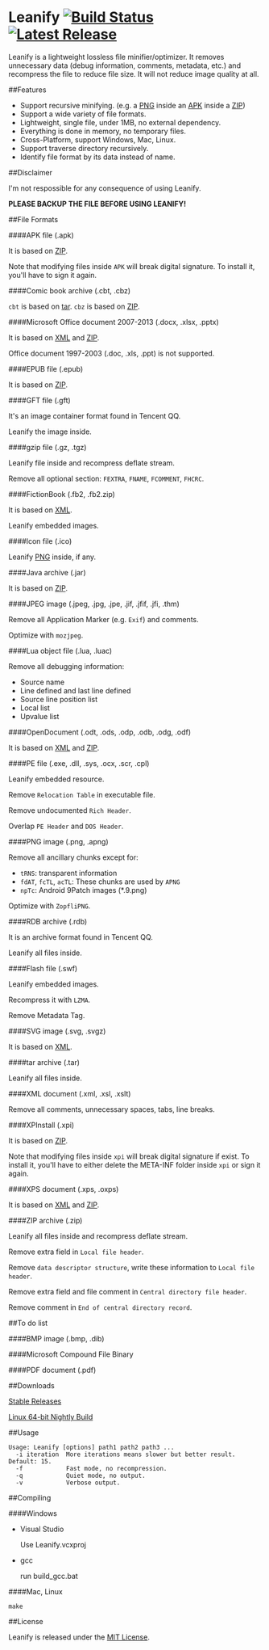 Leanify [![Build Status](https://img.shields.io/travis/JayXon/Leanify.svg?style=flat)](https://travis-ci.org/JayXon/Leanify) [![Latest Release](https://img.shields.io/github/release/JayXon/Leanify.svg?style=flat)](https://github.com/JayXon/Leanify/releases)
=======

Leanify is a lightweight lossless file minifier/optimizer. It removes unnecessary data (debug information, comments, metadata, etc.) and recompress the file to reduce file size. It will not reduce image quality at all.


##Features

* Support recursive minifying. (e.g. a [PNG] inside an [APK] inside a [ZIP])
* Support a wide variety of file formats.
* Lightweight, single file, under 1MB, no external dependency.
* Everything is done in memory, no temporary files.
* Cross-Platform, support Windows, Mac, Linux.
* Support traverse directory recursively.
* Identify file format by its data instead of name.


##Disclaimer

I'm not respossible for any consequence of using Leanify.

**PLEASE BACKUP THE FILE BEFORE USING LEANIFY!**


##File Formats


####APK file (.apk)

It is based on [ZIP].
  
Note that modifying files inside `APK` will break digital signature.
To install it, you'll have to sign it again.


####Comic book archive (.cbt, .cbz)

`cbt` is based on [tar]. `cbz` is based on [ZIP].


####Microsoft Office document 2007-2013 (.docx, .xlsx, .pptx)

It is based on [XML] and [ZIP].

Office document 1997-2003 (.doc, .xls, .ppt) is not supported.


####EPUB file (.epub)

It is based on [ZIP].


####GFT file (.gft)

It's an image container format found in Tencent QQ.

Leanify the image inside.


####gzip file (.gz, .tgz)

Leanify file inside and recompress deflate stream.
  
Remove all optional section: `FEXTRA`, `FNAME`, `FCOMMENT`, `FHCRC`.


####FictionBook (.fb2, .fb2.zip)

It is based on [XML].

Leanify embedded images.


####Icon file (.ico)

Leanify [PNG] inside, if any.


####Java archive (.jar)

It is based on [ZIP].


####JPEG image (.jpeg, .jpg, .jpe, .jif, .jfif, .jfi, .thm)

Remove all Application Marker (e.g. `Exif`) and comments.

Optimize with `mozjpeg`.


####Lua object file (.lua, .luac)

Remove all debugging information:

* Source name
* Line defined and last line defined
* Source line position list
* Local list
* Upvalue list


####OpenDocument (.odt, .ods, .odp, .odb, .odg, .odf)

It is based on [XML] and [ZIP].


####PE file (.exe, .dll, .sys, .ocx, .scr, .cpl)

Leanify embedded resource.

Remove `Relocation Table` in executable file.

Remove undocumented `Rich Header`.

Overlap `PE Header` and `DOS Header`.


####PNG image (.png, .apng)

Remove all ancillary chunks except for:
  
* `tRNS`: transparent information
* `fdAT`, `fcTL`, `acTL`: These chunks are used by `APNG`
* `npTc`: Android 9Patch images (*.9.png)

Optimize with `ZopfliPNG`.


####RDB archive (.rdb)

It is an archive format found in Tencent QQ.

Leanify all files inside.


####Flash file (.swf)

Leanify embedded images.

Recompress it with `LZMA`.
  
Remove Metadata Tag.


####SVG image (.svg, .svgz)
 
It is based on [XML].


####tar archive (.tar)

Leanify all files inside.


####XML document (.xml, .xsl, .xslt)

Remove all comments, unnecessary spaces, tabs, line breaks.


####XPInstall (.xpi)

It is based on [ZIP].

Note that modifying files inside `xpi` will break digital signature if exist.
To install it, you'll have to either delete the META-INF folder inside `xpi` or sign it again.


####XPS document (.xps, .oxps)

It is based on [XML] and [ZIP].


####ZIP archive (.zip)

Leanify all files inside and recompress deflate stream.
  
Remove extra field in `Local file header`.
  
Remove `data descriptor structure`, write these information to `Local file header`.
  
Remove extra field and file comment in `Central directory file header`.
  
Remove comment in `End of central directory record`.



##To do list


####BMP image (.bmp, .dib)


####Microsoft Compound File Binary


####PDF document (.pdf)


##Downloads

[Stable Releases](https://github.com/JayXon/Leanify/releases/)

[Linux 64-bit Nightly Build](https://drone.io/github.com/JayXon/Leanify/files)



##Usage

```
Usage: Leanify [options] path1 path2 path3 ...
  -i iteration  More iterations means slower but better result. Default: 15.
  -f            Fast mode, no recompression.
  -q            Quiet mode, no output.
  -v            Verbose output.
```


##Compiling

####Windows

* Visual Studio

  Use Leanify.vcxproj

* gcc

  run build_gcc.bat


####Mac, Linux

```
make
```



##License

Leanify is released under the [MIT License](LICENSE).


[APK]: #apk-file-apk
[PNG]: #png-image-png-apng
[tar]: #tar-archive-tar
[XML]: #xml-document-xml-xsl-xslt
[ZIP]: #zip-archive-zip
